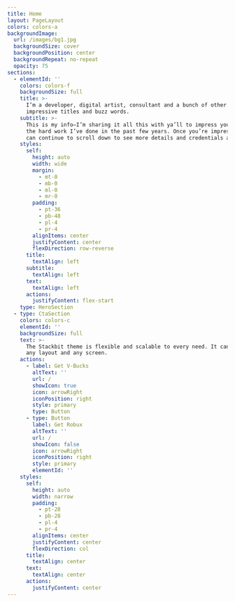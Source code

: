 ```yaml
---
title: Home
layout: PageLayout
colors: colors-a
backgroundImage:
  url: /images/bg1.jpg
  backgroundSize: cover
  backgroundPosition: center
  backgroundRepeat: no-repeat
  opacity: 75
sections:
  - elementId: ''
    colors: colors-f
    backgroundSize: full
    title: >-
      I’m a developer, digital artist, consultant and a bunch of other
      impressive titles and buzz words.
    subtitle: >-
      This is my info—I’m sharing it all this with ya’ll to impress you with all
      the hard work I’ve done in the past few years. Once you’re impressed, you
      can continue to scroll down to see more details and credentials about me.
    styles:
      self:
        height: auto
        width: wide
        margin:
          - mt-0
          - mb-0
          - ml-0
          - mr-0
        padding:
          - pt-36
          - pb-48
          - pl-4
          - pr-4
        alignItems: center
        justifyContent: center
        flexDirection: row-reverse
      title:
        textAlign: left
      subtitle:
        textAlign: left
      text:
        textAlign: left
      actions:
        justifyContent: flex-start
    type: HeroSection
  - type: CtaSection
    colors: colors-c
    elementId: ''
    backgroundSize: full
    text: >-
      The Stackbit theme is flexible and scalable to every need. It can manage
      any layout and any screen.
    actions:
      - label: Get V-Bucks
        altText: ''
        url: /
        showIcon: true
        icon: arrowRight
        iconPosition: right
        style: primary
        type: Button
      - type: Button
        label: Get Robux
        altText: ''
        url: /
        showIcon: false
        icon: arrowRight
        iconPosition: right
        style: primary
        elementId: ''
    styles:
      self:
        height: auto
        width: narrow
        padding:
          - pt-28
          - pb-28
          - pl-4
          - pr-4
        alignItems: center
        justifyContent: center
        flexDirection: col
      title:
        textAlign: center
      text:
        textAlign: center
      actions:
        justifyContent: center
---
```

